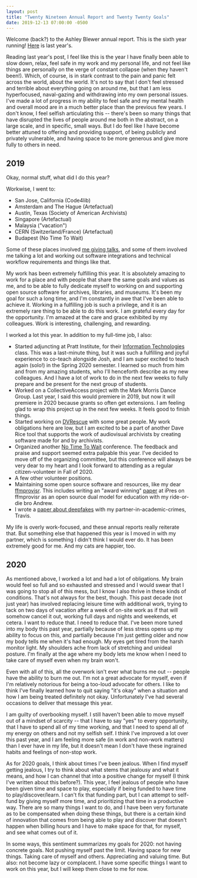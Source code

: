 ```yaml
---
layout: post
title: "Twenty Nineteen Annual Report and Twenty Twenty Goals"
date: 2019-12-13 07:00:00 -0500
---
```


Welcome (back?) to the Ashley Blewer annual report. This is the sixth year running! [Here](https://bits.ashleyblewer.com/blog/2018/12/20/twenty-nineteen-annual-report/) is last year's. 

Reading last year's post, I feel like this is the year I have finally been able to slow down, relax, feel safe in my work and my personal life, and not feel like things are personally on the verge of constant collapse (when they haven't been!). Which, of course, is in stark contrast to the pain and panic felt across the world, about the world. It's not to say that I don't feel stressed and terrible about everything going on around me, but that I am less hyperfocused, naval-gazing and withdrawing into my own personal issues. I've made a lot of progress in my ability to feel safe and my mental health and overall mood are in a much better place than the previous few years. I don't know, I feel selfish articulating this -- there's been so many things that have disrupted the lives of people around me both in the abstract, on a large scale, and in specific, small ways. But I do feel like I have become better attuned to offering and providing support, of being publicly and privately vulnerable, and having space to be more generous and give more fully to others in need.

## 2019

Okay, normal stuff, what did I do this year?

Workwise, I went to:
- San Jose, California (Code4lib)
- Amsterdam and The Hague (Artefactual)
- Austin, Texas (Society of American Archivists)
- Singapore (Artefactual)
- Malaysia ("vacation")
- CERN (Switzerland/France) (Artefactual)
- Budapest (No Time To Wait)

Some of these places involved [me giving talks](https://bits.ashleyblewer.com/talks/), and some of them involved me talking a lot and working out software integrations and technical workflow requirements and things like that.

My work has been extremely fulfilling this year. It is absolutely amazing to work for a place and with people that share the same goals and values as me, and to be able to fully dedicate myself to working on and supporting open source software for archives, libraries, and museums. It's been my goal for such a long time, and I'm constantly in awe that I've been able to achieve it. Working in a fulfilling job is such a privilege, and it is an extremely rare thing to be able to do this work. I am grateful every day for the opportunity. I'm amazed at the care and grace exhibited by my colleagues. Work is interesting, challenging, and rewarding. 

I worked a lot this year. In addition to my full-time job, I also:
- Started adjuncting at Pratt Institute, for their [Information Technologies](https://github.com/hadro/654fa19) class. This was a last-minute thing, but it was such a fulfilling and joyful experience to co-teach alongside Josh, and I am super excited to teach again (solo!) in the Spring 2020 semester. I learned so much from him and from my amazing students, who I'll henceforth describe as my new colleagues. And I have a lot of work to do in the next few weeks to fully prepare and be present for the next group of students.
- Worked on a CollectiveAccess project with the Mark Morris Dance Group. Last year, I said this would premiere in 2019, but now it will premiere in 2020 because grants so often get extensions. I am feeling glad to wrap this project up in the next few weeks. It feels good to finish things.
- Started working on [DVRescue](https://www.mipops.org/dvrescue/) with some great people. My work obligations here are low, but I am excited to be a part of another Dave Rice tool that supports the work of audiovisual archivists by creating software made for and by archivists.
- Organized another [No Time To Wait](https://mediaarea.net/NoTimeToWait4) conference. The feedback and praise and support seemed extra palpable this year. I've decided to move off of the organizing committee, but this conference will always be very dear to my heart and I look forward to attending as a regular citizen-volunteer in Fall of 2020.
- A few other volunteer positions.
- Maintaining some open source software and resources, like my dear [ffmprovisr](https://amiaopensource.github.io/ffmprovisr/). This includes writing an "award winning" [paper](https://bits.ashleyblewer.com/talks/) at iPres on ffmprovisr as an open source dual model for education with my ride-or-die bro Andrew.
- I wrote a [paper about deepfakes](https://www.degruyter.com/downloadpdf/j/opis.2019.3.issue-1/opis-2019-0003/opis-2019-0003.pdf) with my partner-in-academic-crimes, Travis.

My life is overly work-focused, and these annual reports really reiterate that. But something else that happened this year is I moved in with my partner, which is something I didn't think I would ever do. It has been extremely good for me. And my cats are happier, too.

## 2020

As mentioned above, I worked a lot and had a lot of obligations. My brain would feel so full and so exhausted and stressed and I would swear that I was going to stop all of this mess, but I know I also thrive in these kinds of conditions. That's not always for the best, though. This past decade (not just year) has involved replacing leisure time with additional work, trying to tack on two days of vacation after a week of on-site work as if that will somehow cancel it out, working full days and nights and weekends, et cetera. I want to reduce that. I need to reduce that. I've been more tuned into my body this past year, partially because of less stress opens up my ability to focus on this, and partially because I'm just getting older and now my body tells me when it's had enough. My eyes get tired from the harsh monitor light. My shoulders ache from lack of stretching and unideal posture. I'm finally at the age where my body lets me know when I need to take care of myself even when my brain won't.

Even with all of this, all the overwork isn't ever what burns me out -- people have the ability to burn me out. I'm not a great advocate for myself, even if I'm relatively notorious for being a too-loud advocate for others. I like to think I've finally learned how to quit saying "it's okay" when a situation and how I am being treated definitely not okay. Unfortunately I've had several occasions to deliver that message this year.

I am guilty of overbooking myself. I still haven't been able to move myself out of a mindset of scarcity -- that I have to say "yes" to every opportunity, that I have to spend all of my time working, and that I need to spend all of my energy on others and not my selfish self. I think I've improved a lot over this past year, and I am feeling more safe (in work and non-work matters) than I ever have in my life, but it doesn't mean I don't have these ingrained habits and feelings of non-stop work.

As for 2020 goals, I think about times I've been jealous. When I find myself getting jealous, I try to think about what stems that jealousy and what it means, and how I can channel that into a positive change for myself (I think I've written about this before?). This year, I feel jealous of people who have been given time and space to play, especially if being funded to have time to play/discover/learn. I can't fix that funding part, but I can attempt to self-fund by giving myself more time, and prioritizing that time in a productive way. There are so many things I want to do, and I have been very fortunate as to be compensated when doing these things, but there is a certain kind of innovation that comes from being able to play and discover that doesn't happen when billing hours and I have to make space for that, for myself, and see what comes out of it.

In some ways, this sentiment summarizes my goals for 2020: not having concrete goals. Not pushing myself past the limit. Having space for new things. Taking care of myself and others. Appreciating and valuing time. But also: not become lazy or complacent. I have some specific things I want to work on this year, but I will keep them close to me for now.